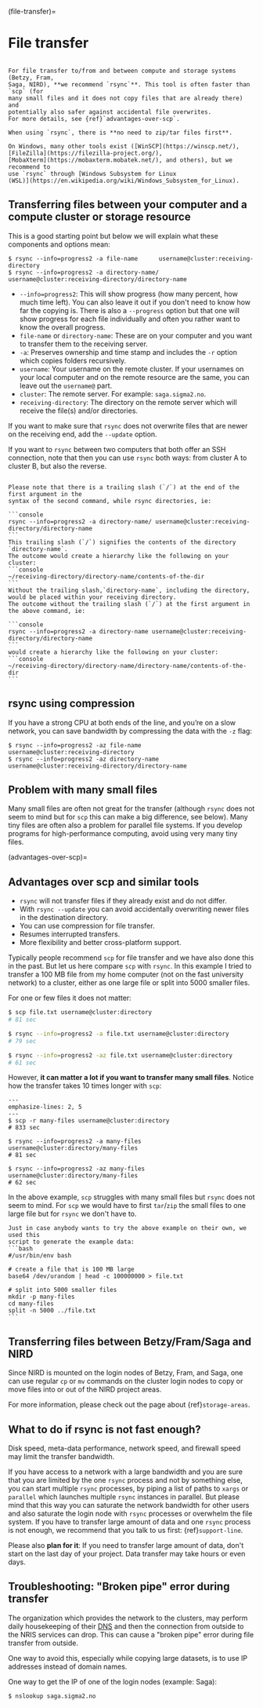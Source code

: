 (file-transfer)=

# File transfer

```{admonition} Summary: use rsync for file transfer

For file transfer to/from and between compute and storage systems (Betzy, Fram,
Saga, NIRD), **we recommend `rsync`**. This tool is often faster than `scp` (for
many small files and it does not copy files that are already there) and
potentially also safer against accidental file overwrites.
For more details, see {ref}`advantages-over-scp`.

When using `rsync`, there is **no need to zip/tar files first**.

On Windows, many other tools exist ([WinSCP](https://winscp.net/),
[FileZilla](https://filezilla-project.org/),
[MobaXterm](https://mobaxterm.mobatek.net/), and others), but we recommend to
use `rsync` through [Windows Subsystem for Linux
(WSL)](https://en.wikipedia.org/wiki/Windows_Subsystem_for_Linux).
```


## Transferring files between your computer and a compute cluster or storage resource

This is a good starting point but below we will explain what these components
and options mean:
```console
$ rsync --info=progress2 -a file-name      username@cluster:receiving-directory
$ rsync --info=progress2 -a directory-name/ username@cluster:receiving-directory/directory-name
```

- `--info=progress2`: This will show progress (how many percent, how much time
  left). You can also leave it out if you don't need to know how far the
  copying is. There is also a `--progress` option but that one will show
  progress for each file individually and often you rather want to know the
  overall progress.
- `file-name` or `directory-name`: These are on your computer and you want to
  transfer them to the receiving server.
- `-a`: Preserves ownership and time stamp and includes the `-r` option which copies
  folders recursively.
- `username`: Your username on the remote cluster. If your usernames on your
  local computer and on the remote resource are the same, you can leave out the
  `username@` part.
- `cluster`: The remote server. For example: `saga.sigma2.no`.
- `receiving-directory`: The directory on the remote server which will receive the file(s) and/or directories.

If you want to make sure that `rsync` does not overwrite files that are newer
on the receiving end, add the `--update` option.

If you want to `rsync` between two computers that both offer an SSH connection, note that then
you can use `rsync` both ways: from cluster A to cluster B, but also the reverse.

````{admonition} rsync directory

Please note that there is a trailing slash (`/`) at the end of the first argument in the 
syntax of the second command, while rsync directories, ie:

```console
rsync --info=progress2 -a directory-name/ username@cluster:receiving-directory/directory-name
```
This trailing slash (`/`) signifies the contents of the directory `directory-name`. 
The outcome would create a hierarchy like the following on your cluster:
```console
~/receiving-directory/directory-name/contents-of-the-dir
```
Without the trailing slash,`directory-name`, including the directory, would be placed within your receiving directory. 
The outcome without the trailing slash (`/`) at the first argument in the above command, ie:

```console
rsync --info=progress2 -a directory-name username@cluster:receiving-directory/directory-name
```
would create a hierarchy like the following on your cluster:
```console
~/receiving-directory/directory-name/directory-name/contents-of-the-dir
```

````
## rsync using compression

If you have a strong CPU at both ends of the line, and you’re on a slow
network, you can save bandwidth by compressing the data with the `-z` flag:

```console
$ rsync --info=progress2 -az file-name      username@cluster:receiving-directory
$ rsync --info=progress2 -az directory-name username@cluster:receiving-directory/directory-name
```


## Problem with many small files

Many small files are often not great for the transfer (although `rsync` does
not seem to mind but for `scp` this can make a big difference, see below). Many
tiny files are often also a problem for parallel file systems. If you develop
programs for high-performance computing, avoid using very many tiny files.


(advantages-over-scp)=

## Advantages over scp and similar tools

- `rsync` will not transfer files if they already exist and do not differ.
- With `rsync --update` you can avoid accidentally overwriting newer files in the destination directory.
- You can use compression for file transfer.
- Resumes interrupted transfers.
- More flexibility and better cross-platform support.

Typically people recommend `scp` for file transfer and we have also done this
in the past. But let us here compare `scp` with `rsync`.  In this example I
tried to transfer a 100 MB file from my home computer (not on the fast
university network) to a cluster, either as one large file or split into 5000
smaller files.

For one or few files it does not matter:
```bash
$ scp file.txt username@cluster:directory
# 81 sec

$ rsync --info=progress2 -a file.txt username@cluster:directory
# 79 sec

$ rsync --info=progress2 -az file.txt username@cluster:directory
# 61 sec
```

However, **it can matter a lot if you want to transfer many small files**.
Notice how the transfer takes 10 times longer with `scp`:
```{code-block} bash
---
emphasize-lines: 2, 5
---
$ scp -r many-files username@cluster:directory
# 833 sec

$ rsync --info=progress2 -a many-files username@cluster:directory/many-files
# 81 sec

$ rsync --info=progress2 -az many-files username@cluster:directory/many-files
# 62 sec
```

In the above example, `scp` struggles with many small files but `rsync` does
not seem to mind.  For `scp` we would have to first `tar`/`zip` the small files
to one large file but for `rsync` we don't have to.

````{admonition} How was the test data created?
Just in case anybody wants to try the above example on their own, we used this
script to generate the example data:
```bash
#/usr/bin/env bash

# create a file that is 100 MB large
base64 /dev/urandom | head -c 100000000 > file.txt

# split into 5000 smaller files
mkdir -p many-files
cd many-files
split -n 5000 ../file.txt
```
````


## Transferring files between Betzy/Fram/Saga and NIRD

Since NIRD is mounted on the login nodes of Betzy, Fram, and Saga,
one can use regular
`cp` or `mv` commands on the cluster login nodes to copy or
move files into or out of the NIRD project areas.

For more information, please check out the page about
{ref}`storage-areas`.


## What to do if rsync is not fast enough?

Disk speed, meta-data performance, network speed, and firewall speed may limit
the transfer bandwidth.

If you have access to a network with a large bandwidth and you are sure that
you are limited by the one `rsync` process and not by something else, you can
start multiple `rsync` processes, by piping a list of paths to `xargs` or
`parallel` which launches multiple `rsync` instances in parallel. But please
mind that this way you can saturate the network bandwidth for other users and
also saturate the login node with `rsync` processes or overwhelm the file
system. If you have to transfer large amount of data and one `rsync` process is
not enough, we recommend that you talk to us first: {ref}`support-line`.

Please also **plan for it**: If you need to transfer large amount of data,
don't start on the last day of your project. Data transfer may take hours or
even days.


## Troubleshooting: "Broken pipe" error during transfer

The organization which provides the network to the clusters, may perform daily
housekeeping of their [DNS](https://en.wikipedia.org/wiki/Domain_Name_System)
and then the connection from outside to the NRIS services can drop. This can
cause a "broken pipe" error during file transfer from outside.

One way to avoid this, especially while copying large datasets, is to use IP
addresses instead of domain names.

One way to get the IP of one of the login nodes (example: Saga):
```console
$ nslookup saga.sigma2.no
```
